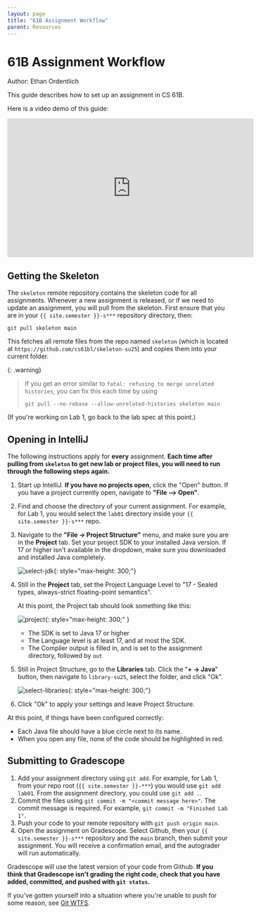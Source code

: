 ```yaml
---
layout: page
title: "61B Assignment Workflow"
parent: Resources
---
```


# 61B Assignment Workflow

Author: Ethan Ordentlich

This guide describes how to set up an assignment in CS 61B.

Here is a video demo of this guide:

<iframe width="560" height="315" src="https://www.youtube.com/embed/tABtNcN5y0A?si=h46RTr6yVPbLnB59" title="YouTube video player" frameborder="0" allow="accelerometer; autoplay; clipboard-write; encrypted-media; gyroscope; picture-in-picture; web-share" referrerpolicy="strict-origin-when-cross-origin" allowfullscreen></iframe>


## Getting the Skeleton

The `skeleton` remote repository contains the skeleton code for all assignments. Whenever a new assignment is released, or if we need to update an assignment, you will pull from the skeleton. First ensure that you are in your `{{ site.semester }}-s***` repository directory, then:

```shell
git pull skeleton main
```

This fetches all remote files from the repo named `skeleton` (which is located at `https://github.com/cs61bl/skeleton-su25`) and copies them into your current folder.

{: .warning}
> If you get an error similar to `fatal: refusing to merge unrelated histories`,
> you can fix this each time by using
> 
> ```shell
> git pull --no-rebase --allow-unrelated-histories skeleton main
> ```

(If you're working on Lab 1, go back to the lab spec at this point.)


## Opening in IntelliJ

The following instructions apply for **every** assignment. **Each time after pulling from `skeleton` to get new lab or project files, you will need to run through the following steps again.**

1. Start up IntelliJ. **If you have no projects open**, click the "Open" button. If you have a project currently open, navigate to **"File --> Open"**.

2. Find and choose the directory of your current assignment. For example, for Lab 1, you would select the `lab01` directory inside your `{{ site.semester }}-s***` repo.

3. Navigate to the **"File -> Project Structure"** menu, and make sure you are in the **Project** tab. Set your project SDK to your installed Java version. If 17 or higher isn't available in the dropdown, make sure you downloaded and installed Java completely.

   ![select-jdk](../assignment-workflow-img/select_jdk.png){: style="max-height: 300;"}

4. Still in the **Project** tab, set the Project Language Level to "17 - Sealed types, always-strict floating-point semantics".

   At this point, the Project tab should look something like this:

   ![project](../assignment-workflow-img/project_structure_settings.png){: style="max-height: 300;" }

   - The SDK is set to Java 17 or higher
   - The Language level is at least 17, and at most the SDK.
   - The Compiler output is filled in, and is set to the assignment directory, followed by `out`

5. Still in Project Structure, go to the **Libraries** tab. Click the "**+ -> Java**" button, then navigate to `library-su25`, select the folder, and click "Ok".

   ![select-libraries](../assignment-workflow-img/lab01-librarysu25.png){: style="max-height: 300;"}

6. Click "Ok" to apply your settings and leave Project Structure.

At this point, if things have been configured correctly:

- Each Java file should have a blue circle next to its name.
- When you open any file, none of the code should be highlighted in red.


## Submitting to Gradescope

1.  Add your assignment directory using `git add`. For example, for Lab 1, from your repo root (`{{ site.semester }}-***`) you would use `git add lab01`. From the assignment directory, you could use `git add .`.
2.  Commit the files using `git commit -m "<commit message here>"`. The commit message is required. For example, `git commit -m "Finished Lab 1"`.
3.  Push your code to your remote repository with `git push origin main`.
1.  Open the assignment on Gradescope. Select Github, then your `{{ site.semester }}-s***` repository and the `main` branch, then submit your assignment. You will receive a confirmation email, and the autograder will run automatically.

Gradescope will use the latest version of your code from Github. **If you think that Gradescope isn't grading the right code, check that you have added, committed, and pushed with `git status`.**

If you've gotten yourself into a situation where you're unable to push for some reason, see [Git WTFS](../../troubleshooting/git-wtfs).